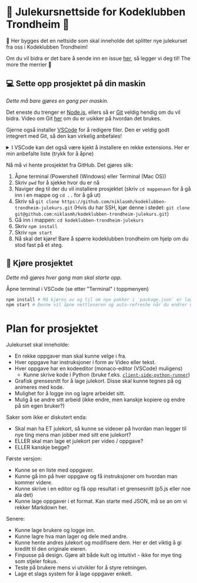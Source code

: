 # :mrs_claus: Julekursnettside for Kodeklubben Trondheim :santa:

:construction_worker: Her bygges det en nettside som skal inneholde det splitter nye julekurset fra oss i Kodeklubben Trondheim!

Om du vil bidra er det bare å sende inn en issue [her](https://github.com/niklasmh/kodeklubben-trondheim-julekurs/issues), så legger vi deg til! The more the merrier :raised_hands:

## :computer: Sette opp prosjektet på din maskin

_Dette må bare gjøres en gang per maskin._

Det eneste du trenger er [Node.js](https://nodejs.org/en/), ellers så er [Git](https://git-scm.com/downloads) veldig hendig om du vil bidra. Video om Git [her](https://www.youtube.com/watch?v=HkdAHXoRtos&ab_channel=Fireship) om du er usikker på hvordan det brukes.

Gjerne også installer [VSCode](https://code.visualstudio.com/) for å redigere filer. Den er veldig godt integrert med Git, så den kan virkelig anbefales!

<details>
<summary>I VSCode kan det også være kjekt å installere en rekke extensions. Her er min anbefalte liste (trykk for å åpne)</summary>

- Prettier - Code formatter (for å formatere kode, så slepper man å tenke på det)
- GitLens (gjør Git hakket enklere, men den ikke nødvendig!)

Her er litt ekstra som jeg bare må ha, men som egentlig ikke er så viktig:

- indent-rainbow (enklere å se innrykk)
- Better Comments (gir farge på kommentarer, f.eks. blir "!" rødt og "TODO" oransje)
- Rainbow Brackets (gir farge på parenteser så man lettere ser hva som matcher)
- Code Spell Checker, med norsk og engelsk ordbok (man får blå linjer under ord man skriver feil)
</details>

Nå må vi hente prosjektet fra GitHub. Det gjøres slik:

1. Åpne terminal (Powershell (Windows) eller Terminal (Mac OS))
2. Skriv `pwd` for å sjekke hvor du er nå
3. Naviger deg til der du vil installere prosjektet (skriv `cd mappenavn` for å gå inn i en mappe og `cd ..` for å gå ut)
4. Skriv så `git clone https://github.com/niklasmh/kodeklubben-trondheim-julekurs.git` (Hvis du har SSH, kjør denne i stedet: `git clone git@github.com:niklasmh/kodeklubben-trondheim-julekurs.git`)
5. Gå inn i mappen: `cd kodeklubben-trondheim-julekurs`
6. Skriv `npm install`
7. Skriv `npm start`
8. Nå skal det kjøre! Bare å spørre kodeklubben trondheim om hjelp om du stod fast på et steg.

## :runner: Kjøre prosjektet

_Dette må gjøres hver gang man skal starte opp._

Åpne terminal i VSCode (se etter "Terminal" i toppmenyen)

```bash
npm install # Må kjøres av og til om nye pakker i `package.json` er lagt til
npm start # Denne vil åpne nettleseren og auto-refreshe når du endrer og lagrer en fil :)
```

# Plan for prosjektet

Julekurset skal inneholde:

- En rekke oppgaver man skal kunne velge i fra.
- Hver oppgave har instruksjoner i form av Video eller tekst.
- Hver oppgave har en kodeeditor (monaco-editor (VSCode) muligens)
  - Kunne skrive kode i Python (bruke f.eks. [`client-side-python-runner`](https://www.npmjs.com/package/client-side-python-runner))
- Grafisk grensesnitt for å lage julekort. Disse skal kunne tegnes på og animeres med kode.
- Mulighet for å logge inn og lagre arbeidet sitt.
- Mulig å se andre sitt arbeid (ikke endre, men kanskje kopiere og endre på sin egen bruker?)

Saker som ikke er diskutert enda:

- Skal man ha ET julekort, så kunne se videoer på hvordan man legger til nye ting mens man jobber med sitt ene julekort?
- ELLER skal man lage et julekort per video / oppgave?
- ELLER kanskje begge?

Første versjon:

- Kunne se en liste med oppgaver.
- Kunne gå inn på hver oppgave og få instruksjoner om hvordan man kommer videre.
- Kunne skrive i en editor og få opp resultat i et grensesnitt (p5.js eller noe ala det)
- Kunne lage oppgaver i et format. Kan starte med JSON, må se an om vi rekker Markdown her.

Senere:

- Kunne lage brukere og logge inn.
- Kunne lagre hva man lager og dele med andre.
- Kunne hente andres julekort og modifisere dem. Her er det viktig å gi kreditt til den originale eieren.
- Finpusse på design. Gjøre alt både kult og intuitivt - ikke for mye ting som stjeler fokus.
- Teste på brukere mens vi utvikler for å styre retningen.
- Lage et slags system for å lage oppgaver enkelt.
